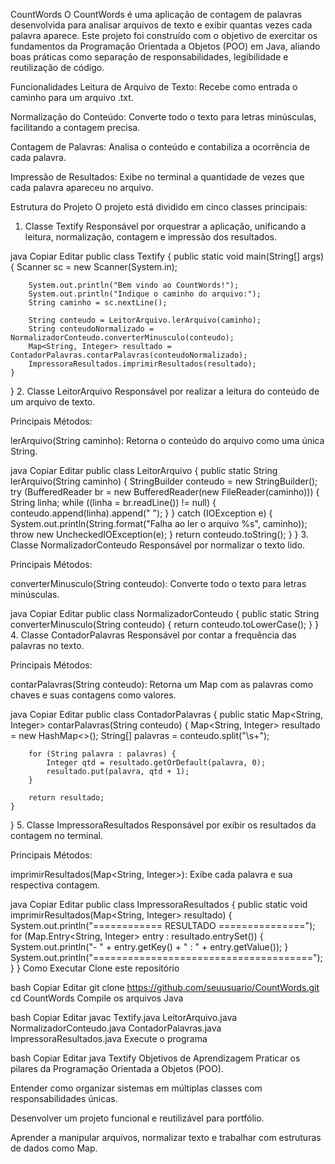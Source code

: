 CountWords
O CountWords é uma aplicação de contagem de palavras desenvolvida para analisar arquivos de texto e exibir quantas vezes cada palavra aparece. Este projeto foi construído com o objetivo de exercitar os fundamentos da Programação Orientada a Objetos (POO) em Java, aliando boas práticas como separação de responsabilidades, legibilidade e reutilização de código.

Funcionalidades
Leitura de Arquivo de Texto: Recebe como entrada o caminho para um arquivo .txt.

Normalização do Conteúdo: Converte todo o texto para letras minúsculas, facilitando a contagem precisa.

Contagem de Palavras: Analisa o conteúdo e contabiliza a ocorrência de cada palavra.

Impressão de Resultados: Exibe no terminal a quantidade de vezes que cada palavra apareceu no arquivo.

Estrutura do Projeto
O projeto está dividido em cinco classes principais:

1. Classe Textify
Responsável por orquestrar a aplicação, unificando a leitura, normalização, contagem e impressão dos resultados.

java
Copiar
Editar
public class Textify {
    public static void main(String[] args) {
        Scanner sc = new Scanner(System.in);

        System.out.println("Bem vindo ao CountWords!");
        System.out.println("Indique o caminho do arquivo:");
        String caminho = sc.nextLine();

        String conteudo = LeitorArquivo.lerArquivo(caminho);
        String conteudoNormalizado = NormalizadorConteudo.converterMinusculo(conteudo);
        Map<String, Integer> resultado = ContadorPalavras.contarPalavras(conteudoNormalizado);
        ImpressoraResultados.imprimirResultados(resultado);
    }
}
2. Classe LeitorArquivo
Responsável por realizar a leitura do conteúdo de um arquivo de texto.

Principais Métodos:

lerArquivo(String caminho): Retorna o conteúdo do arquivo como uma única String.

java
Copiar
Editar
public class LeitorArquivo {
    public static String lerArquivo(String caminho) {
        StringBuilder conteudo = new StringBuilder();
        try (BufferedReader br = new BufferedReader(new FileReader(caminho))) {
            String linha;
            while ((linha = br.readLine()) != null) {
                conteudo.append(linha).append(" ");
            }
        } catch (IOException e) {
            System.out.println(String.format("Falha ao ler o arquivo %s", caminho));
            throw new UncheckedIOException(e);
        }
        return conteudo.toString();
    }
}
3. Classe NormalizadorConteudo
Responsável por normalizar o texto lido.

Principais Métodos:

converterMinusculo(String conteudo): Converte todo o texto para letras minúsculas.

java
Copiar
Editar
public class NormalizadorConteudo {
    public static String converterMinusculo(String conteudo) {
        return conteudo.toLowerCase();
    }
}
4. Classe ContadorPalavras
Responsável por contar a frequência das palavras no texto.

Principais Métodos:

contarPalavras(String conteudo): Retorna um Map com as palavras como chaves e suas contagens como valores.

java
Copiar
Editar
public class ContadorPalavras {
    public static Map<String, Integer> contarPalavras(String conteudo) {
        Map<String, Integer> resultado = new HashMap<>();
        String[] palavras = conteudo.split("\\s+");

        for (String palavra : palavras) {
            Integer qtd = resultado.getOrDefault(palavra, 0);
            resultado.put(palavra, qtd + 1);
        }

        return resultado;
    }
}
5. Classe ImpressoraResultados
Responsável por exibir os resultados da contagem no terminal.

Principais Métodos:

imprimirResultados(Map<String, Integer>): Exibe cada palavra e sua respectiva contagem.

java
Copiar
Editar
public class ImpressoraResultados {
    public static void imprimirResultados(Map<String, Integer> resultado) {
        System.out.println("============ RESULTADO ===============");
        for (Map.Entry<String, Integer> entry : resultado.entrySet()) {
            System.out.println("- " + entry.getKey() + " : " + entry.getValue());
        }
        System.out.println("======================================");
    }
}
Como Executar
Clone este repositório

bash
Copiar
Editar
git clone https://github.com/seuusuario/CountWords.git
cd CountWords
Compile os arquivos Java

bash
Copiar
Editar
javac Textify.java LeitorArquivo.java NormalizadorConteudo.java ContadorPalavras.java ImpressoraResultados.java
Execute o programa

bash
Copiar
Editar
java Textify
Objetivos de Aprendizagem
Praticar os pilares da Programação Orientada a Objetos (POO).

Entender como organizar sistemas em múltiplas classes com responsabilidades únicas.

Desenvolver um projeto funcional e reutilizável para portfólio.

Aprender a manipular arquivos, normalizar texto e trabalhar com estruturas de dados como Map.
